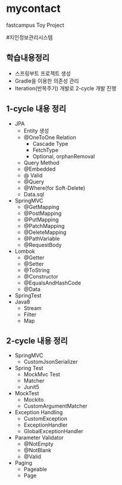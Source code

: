 # mycontact
fastcampus Toy Project

#지인정보관리시스템

## 학습내용정리
- 스프링부트 프로젝트 생성
- Gradle을 이용한 의존성 관리
- Iteration(반복주기) 개발로 2-cycle 개발 진행

## 1-cycle 내용 정리
+ JPA
    + Entity 생성
    + @OneToOne Relation
        + Cascade Type
        + FetchType
        + Optional, orphanRemoval
    + Query Method
    + @Embedded
    + @ Valid
    + @Query
    + @Where(for Soft-Delete)
    + Data.sql
+ SpringMVC
    + @GetMapping
    + @PostMapping
    + @PutMapping
    + @PatchMapping
    + @DeleteMapping
    + @PathVariable
    + @RequestBody
+ Lombok
    + @Getter
    + @Setter
    + @ToString
    + @Constructor
    + @EqualsAndHashCode
    + @Data
+ SpringTest
+ Java8
    + Stream
    + Filter
    + Map

## 2-cycle 내용 정리
+ SpringMVC
    + CustomJsonSerializer
+ Spring Test
    + MockMvc Test
    + Matcher
    + Junit5
+ MockTest
    + Mockito
    + CustomArgumentMatcher
+ Exception Handling
    + CustomException
    + ExceptionHandler
    + GlobalExceptionHandler
+ Parameter Validator
    + @NotEmpty
    + @NotBlank
    + @Valid
+ Paging
    + Pageable
    + Page<T>
